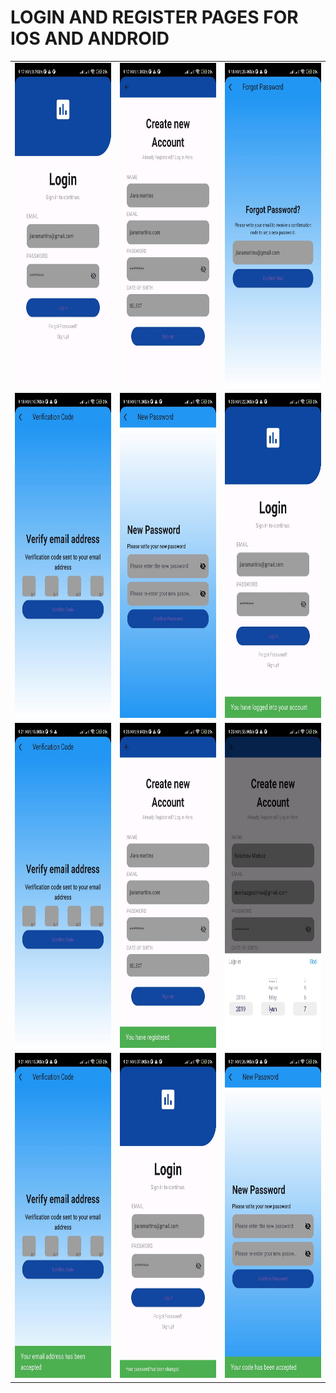 # LOGIN AND REGISTER PAGES FOR IOS AND ANDROID

<table>
  <tr>
    <td><img src="https://github.com/mrkzqsmv/Login-and-Register-pages-with-Flutter-and-Dart/blob/main/images/WhatsApp%20Image%202023-09-19%20at%209.24.33%20AM.jpeg" width=270 height=520></td>
    <td><img src="https://github.com/mrkzqsmv/Login-and-Register-pages-with-Flutter-and-Dart/blob/main/images/WhatsApp%20Image%202023-09-19%20at%209.24.32%20AM.jpeg" width=270 height=520></td>
    <td><img src="https://github.com/mrkzqsmv/Login-and-Register-pages-with-Flutter-and-Dart/blob/main/images/WhatsApp%20Image%202023-09-19%20at%209.24.32%20AM%20(1).jpeg" width=270 height=520></td>
  </tr>
  <tr>
    <td><img src="https://github.com/mrkzqsmv/Login-and-Register-pages-with-Flutter-and-Dart/blob/main/images/WhatsApp%20Image%202023-09-19%20at%209.24.31%20AM.jpeg" width=270 height=520></td>
    <td><img src="https://github.com/mrkzqsmv/Login-and-Register-pages-with-Flutter-and-Dart/blob/main/images/WhatsApp%20Image%202023-09-19%20at%209.24.31%20AM%20(1).jpeg" width=270 height=520></td>
    <td><img src="https://github.com/mrkzqsmv/Login-and-Register-pages-with-Flutter-and-Dart/blob/main/images/WhatsApp%20Image%202023-09-19%20at%209.24.30%20AM.jpeg" width=270 height=520></td>
  </tr>
   <tr>
    <td><img src="https://github.com/mrkzqsmv/Login-and-Register-pages-with-Flutter-and-Dart/blob/main/images/WhatsApp%20Image%202023-09-19%20at%209.24.30%20AM%20(3).jpeg" width=270 height=520></td>
    <td><img src="https://github.com/mrkzqsmv/Login-and-Register-pages-with-Flutter-and-Dart/blob/main/images/WhatsApp%20Image%202023-09-19%20at%209.24.30%20AM%20(2).jpeg" width=270 height=520></td>
    <td><img src="https://github.com/mrkzqsmv/Login-and-Register-pages-with-Flutter-and-Dart/blob/main/images/WhatsApp%20Image%202023-09-19%20at%209.24.30%20AM%20(1).jpeg" width=270 height=520></td>
  </tr>
     <tr>
    <td><img src="https://github.com/mrkzqsmv/Login-and-Register-pages-with-Flutter-and-Dart/blob/main/images/WhatsApp%20Image%202023-09-19%20at%209.24.29%20AM.jpeg" width=270 height=520></td>
    <td><img src="https://github.com/mrkzqsmv/Login-and-Register-pages-with-Flutter-and-Dart/blob/main/images/WhatsApp%20Image%202023-09-19%20at%209.24.29%20AM%20(2).jpeg" width=270 height=520></td>
    <td><img src="https://github.com/mrkzqsmv/Login-and-Register-pages-with-Flutter-and-Dart/blob/main/images/WhatsApp%20Image%202023-09-19%20at%209.24.29%20AM%20(1).jpeg" width=270 height=520></td>
  </tr>
 </table>

